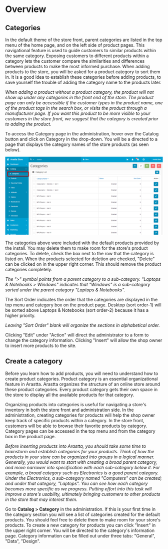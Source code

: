 Overview
========

Categories
----------

In the default theme of the store front, parent categories are listed in the top menu of the home page, and on the left side of product pages. This navigational feature is used to guide customers to similar products within the same category. Exposing customers to different products within a category lets the customer compare the similarities and differences between products to make the most informed purchase. When adding products to the store, you will be asked for a product category to sort them in. It is a good idea to establish these categories before adding products, to save yourself the trouble of adding the category name to the products later.

<p class="uk-alert uk-alert-danger"><i class="uk-icon-exclamation-circle"> When adding a product without a product category, the product will not show up under any categories in the front end of the store. The product page can only be accessible if the customer types in the product name, one of the product tags in the search box, or visits the product through a manufacturer page. If you want this product to be more visible to your customers in the store front, we suggest that the category is created prior to adding the product.</i></p>

To access the Category page in the administration, hover over the Catalog button and click on Category in the drop-down. You will be a directed to a page that displays the category names of the store products (as seen below).

![categories](_images/categories.png)

The categories above were included with the default products provided by the install. You may delete them to make room for the store's product categories. To delete, check the box next to the row that the category is listed on. When the products selected for deletion are checked, "Delete" can be clicked on in the upper right corner. This should remove the product categories completely.

<p class="uk-alert uk-alert-info"><i class="uk-icon-info-circle"> The ">" symbol points from a parent category to a sub-category. "Laptops & Notebooks > Windows" indicates that "Windows" is a sub-category sorted under the parent category "Laptops & Notebooks".</i></p>

The Sort Order indicates the order that the categories are displayed in the top menu and category box on the product page. Desktop (sort order-1) will be sorted above Laptops & Notebooks (sort order-2) because it has a higher priority.

<p class="uk-alert uk-alert-info"><i class="uk-icon-info-circle"> Leaving "Sort Order" blank will organize the sections in alphabetical order.</i></p>

Clicking "Edit" under "Action" will direct the administrator to a form to change the category information. Clicking "Insert" will allow the shop owner to insert more products to the site.

Create a category
-----------------

Before you learn how to add products, you will need to understand how to create product categories. Product category is an essential organizational feature in Arastta. Arastta organizes the structure of an online store around these product categories. Every product category gets their own space in the store to display all the available products for that category.

Organizing products into categories is useful for navigating a store's inventory in both the store front and administration side. In the administration, creating categories for products will help the shop owner keep track of specific products within a category. In the store front, customers will be able to browse their favorite products by category. Category pages can be accessed in the top menu and from the category box in the product page.

<p class="uk-alert uk-alert-success"><i class="uk-icon-check-circle"> Before inserting products into Arastta, you should take some time to brainstorm and establish categories for your products. Think of how the products in your store can be organized into groups in a logical manner. Generally, you would want to start with creating a broad parent category, and move narrower into specification with each sub-category below it. For example, a broad category such as Electronics is a good parent category. Under the Electronics, a sub-category named "Computers" can be created; and under that category, "Laptops". You can see how each category becomes more specific as we progress. Putting effort into this task will improve a store's usability, ultimately bringing customers to other products in the store that may interest them.</i></p>

Go to **Catalog > Category** in the administration. If this is your first time in the category section you will see a list of categories created for the default products. You should feel free to delete them to make room for your store's products. To create a new category for products you can click "Insert" in the upper right corner. You will be directed to the category's information page. Category information can be filled out under three tabs: "General", "Data", "Design".
